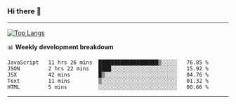 ### Hi there 👋

-------
[![Top Langs](https://github-readme-stats.vercel.app/api/top-langs/?username=ashish-r)](https://github.com/anuraghazra/github-readme-stats)

📊 **Weekly development breakdown**
<!--START_SECTION:waka-->
```text
JavaScript   11 hrs 26 mins  ███████████████████▒░░░░░   76.85 % 
JSON         2 hrs 22 mins   ████░░░░░░░░░░░░░░░░░░░░░   15.92 % 
JSX          42 mins         █▒░░░░░░░░░░░░░░░░░░░░░░░   04.76 % 
Text         11 mins         ▒░░░░░░░░░░░░░░░░░░░░░░░░   01.32 % 
HTML         5 mins          ░░░░░░░░░░░░░░░░░░░░░░░░░   00.66 % 
```
<!--END_SECTION:waka-->
-------

<!--
**ashish-r/ashish-r** is a ✨ _special_ ✨ repository because its `README.md` (this file) appears on your GitHub profile.

Here are some ideas to get you started:

- 🔭 I’m currently working on ...
- 🌱 I’m currently learning ...
- 👯 I’m looking to collaborate on ...
- 🤔 I’m looking for help with ...
- 💬 Ask me about ...
- 📫 How to reach me: ...
- 😄 Pronouns: ...
- ⚡ Fun fact: ...
-->
